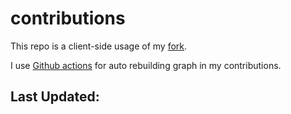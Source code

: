 # contributions

This repo is a client-side usage of my [fork](https://github.com/pustovitDmytro/awesome-contributions).

I use [Github actions](https://docs.github.com/en/actions) for auto rebuilding graph in my contributions.

## Last Updated:

